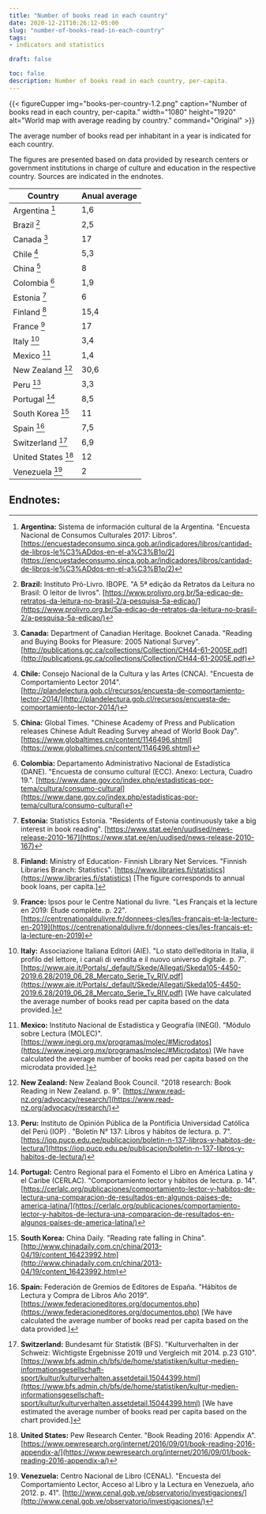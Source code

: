 ```yaml
---
title: "Number of books read in each country"
date: 2020-12-21T10:26:12-05:00
slug: "number-of-books-read-in-each-country"
tags: 
- indicators and statistics

draft: false

toc: false
description: Number of books read in each country, per-capita.
---
```


{{< figureCupper 
img="books-per-country-1.2.png" 
caption="Number of books read in each country, per-capita."
width="1080" 
height="1920"
alt="World map with average reading by country."
command="Original" >}}

The average number of books read per inhabitant in a year is indicated for each country.

The figures are presented based on data provided by research centers or government institutions in charge of culture and education in the respective country. Sources are indicated in the endnotes.

| Country | Anual average |
|-----------------------------------|------|
| Argentina [^Argentina]            | 1,6  |
| Brazil [^Brazil]                  | 2,5  |
| Canada [^Canada]                  | 17   |
| Chile [^Chile]                    | 5,3  |
| China [^China]                    | 8    |
| Colombia [^Colombia]              | 1,9  |
| Estonia [^Estonia]                | 6    |
| Finland [^Finland]                | 15,4 |
| France [^France]                  | 17   |
| Italy [^Italy]                    | 3,4  |
| Mexico [^Mexico]                  | 1,4  |
| New Zealand [^New Zealand]        | 30,6 |
| Peru [^Peru]                      | 3,3  |
| Portugal [^Portugal]              | 8,5  |
| South Korea [^South Korea]        | 11   |
| Spain [^Spain]                    | 7,5  |
| Switzerland [^Switzerland]        | 6,9  |
| United States [^United States]    | 12   |
| Venezuela [^Venezuela]            | 2    |


## Endnotes:

[^Argentina]: **Argentina:** Sistema de información cultural de la Argentina. "Encuesta Nacional de Consumos Culturales 2017: Libros". [https://encuestadeconsumo.sinca.gob.ar/indicadores/libros/cantidad-de-libros-le%C3%ADdos-en-el-a%C3%B1o/2](https://encuestadeconsumo.sinca.gob.ar/indicadores/libros/cantidad-de-libros-le%C3%ADdos-en-el-a%C3%B1o/2)
[^Brazil]: **Brazil:** Instituto Pró-Livro. IBOPE. "A 5ª edição da Retratos da Leitura no Brasil: O leitor de livros". [https://www.prolivro.org.br/5a-edicao-de-retratos-da-leitura-no-brasil-2/a-pesquisa-5a-edicao/](https://www.prolivro.org.br/5a-edicao-de-retratos-da-leitura-no-brasil-2/a-pesquisa-5a-edicao/)
[^Canada]: **Canada:** Department of Canadian Heritage. Booknet Canada. "Reading and Buying Books for Pleasure: 2005 National Survey". [http://publications.gc.ca/collections/Collection/CH44-61-2005E.pdf](http://publications.gc.ca/collections/Collection/CH44-61-2005E.pdf)
[^Chile]: **Chile:** Consejo Nacional de la Cultura y las Artes (CNCA). "Encuesta de Comportamiento Lector 2014". [http://plandelectura.gob.cl/recursos/encuesta-de-comportamiento-lector-2014/](http://plandelectura.gob.cl/recursos/encuesta-de-comportamiento-lector-2014/)
[^China]: **China:** Global Times. "Chinese Academy of Press and Publication releases Chinese Adult Reading Survey ahead of World Book Day". [https://www.globaltimes.cn/content/1146496.shtml](https://www.globaltimes.cn/content/1146496.shtml)
[^Colombia]: **Colombia:** Departamento Administrativo Nacional de Estadística (DANE). "Encuesta de consumo cultural (ECC). Anexo: Lectura, Cuadro 19.". [https://www.dane.gov.co/index.php/estadisticas-por-tema/cultura/consumo-cultural](https://www.dane.gov.co/index.php/estadisticas-por-tema/cultura/consumo-cultural)
[^Estonia]: **Estonia:** Statistics Estonia. "Residents of Estonia continuously take a big interest in book reading". [https://www.stat.ee/en/uudised/news-release-2010-167](https://www.stat.ee/en/uudised/news-release-2010-167)
[^Finland]: **Finland:** Ministry of Education- Finnish Library Net Services. "Finnish Libraries Branch: Statistics". [https://www.libraries.fi/statistics](https://www.libraries.fi/statistics) [The figure corresponds to annual book loans, per capita.]
[^France]: **France:** Ipsos pour le Centre National du livre. "Les Français et la lecture en 2019: Étude complète. p. 22". [https://centrenationaldulivre.fr/donnees-cles/les-francais-et-la-lecture-en-2019](https://centrenationaldulivre.fr/donnees-cles/les-francais-et-la-lecture-en-2019)
[^Italy]: **Italy:** Associazione Italiana Editori (AIE). "Lo stato dell’editoria in Italia, il profilo del lettore, i canali di vendita e il nuovo universo digitale. p. 7". [https://www.aie.it/Portals/_default/Skede/Allegati/Skeda105-4450-2019.6.28/2019_06_28_Mercato_Serie_Tv_RIV.pdf](https://www.aie.it/Portals/_default/Skede/Allegati/Skeda105-4450-2019.6.28/2019_06_28_Mercato_Serie_Tv_RIV.pdf) [We have calculated the average number of books read per capita based on the data provided.]
[^Mexico]: **Mexico:** Instituto Nacional de Estadística y Geografía (INEGI). "Módulo sobre Lectura (MOLEC)". [https://www.inegi.org.mx/programas/molec/#Microdatos](https://www.inegi.org.mx/programas/molec/#Microdatos) [We have calculated the average number of books read per capita based on the microdata provided.]
[^New Zealand]: **New Zealand:** New Zealand Book Council. "2018 research: Book Reading in New Zealand. p. 9". [https://www.read-nz.org/advocacy/research/](https://www.read-nz.org/advocacy/research/)
[^Peru]: **Peru:** Instituto de Opinión Pública de la Pontificia Universidad Católica del Perú (IOP) . "Boletín N° 137: Libros y hábitos de lectura. p. 7". [https://iop.pucp.edu.pe/publicacion/boletin-n-137-libros-y-habitos-de-lectura/](https://iop.pucp.edu.pe/publicacion/boletin-n-137-libros-y-habitos-de-lectura/)
[^Portugal]: **Portugal:** Centro Regional para el Fomento el Libro en América Latina y el Caribe (CERLAC). "Comportamiento lector y hábitos de lectura. p. 14". [https://cerlalc.org/publicaciones/comportamiento-lector-y-habitos-de-lectura-una-comparacion-de-resultados-en-algunos-paises-de-america-latina/](https://cerlalc.org/publicaciones/comportamiento-lector-y-habitos-de-lectura-una-comparacion-de-resultados-en-algunos-paises-de-america-latina/)
[^South Korea]: **South Korea:** China Daily. "Reading rate falling in China". [http://www.chinadaily.com.cn/china/2013-04/19/content_16423992.htm](http://www.chinadaily.com.cn/china/2013-04/19/content_16423992.htm)
[^Spain]: **Spain:** Federación de Gremios de Editores de España. "Hábitos de Lectura y Compra de Libros Año 2019". [https://www.federacioneditores.org/documentos.php](https://www.federacioneditores.org/documentos.php) [We have calculated the average number of books read per capita based on the data provided.]
[^Switzerland]: **Switzerland:** Bundesamt für Statistik (BFS). "Kulturverhalten in der Schweiz: Wichtigste Ergebnisse 2019 und Vergleich mit 2014. p.23 G10". [https://www.bfs.admin.ch/bfs/de/home/statistiken/kultur-medien-informationsgesellschaft-sport/kultur/kulturverhalten.assetdetail.15044399.html](https://www.bfs.admin.ch/bfs/de/home/statistiken/kultur-medien-informationsgesellschaft-sport/kultur/kulturverhalten.assetdetail.15044399.html) [We have estimated the average number of books read per capita based on the chart provided.]
[^United States]: **United States:** Pew Research Center. "Book Reading 2016: Appendix A". [https://www.pewresearch.org/internet/2016/09/01/book-reading-2016-appendix-a/](https://www.pewresearch.org/internet/2016/09/01/book-reading-2016-appendix-a/)
[^Venezuela]: **Venezuela:** Centro Nacional de Libro (CENAL). "Encuesta del Comportamiento Lector, Acceso al Libro y la Lectura en Venezuela, año 2012. p. 41". [http://www.cenal.gob.ve/observatorio/investigaciones/](http://www.cenal.gob.ve/observatorio/investigaciones/)
